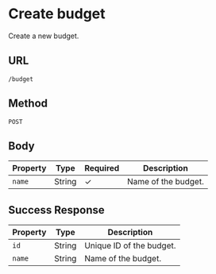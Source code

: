 # Create budget

Create a new budget.

## URL

`/budget`

## Method

`POST`

## Body

| Property | Type   | Required | Description         |
| -------- | ------ | -------- | ------------------- |
| `name`   | String | ✓        | Name of the budget. |

## Success Response

| Property | Type   | Description              |
| -------- | ------ | ------------------------ |
| `id`     | String | Unique ID of the budget. |
| `name`   | String | Name of the budget.      |
